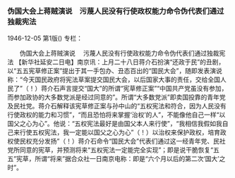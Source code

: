 ### 伪国大会上蒋贼演说　污蔑人民没有行使政权能力命令伪代表们通过独裁宪法

1946-12-05
第1版()
专栏：

　　伪国大会上蒋贼演说
  　污蔑人民没有行使政权能力命令伪代表们通过独裁宪法
    【新华社延安二日电】南京讯：上月二十八日蒋介石扮演“还政于民”的丑剧，以“五五宪草修正案”提出于其一手包办、丑态百出的“国民大会”，随即发表演说称：“今天国民政府将宪法草案提交国民大会，以后国家大事的责任，交给全国人民了”（！）蒋介石声言提交“国大”的所谓“宪草修正案”“中国共产党虽没有参加，而参加政协的大多数党派是经过同意的”。所谓“大多数党派”即卖国投靠的青年党及民社党。蒋介石解释该宪草修正案与孙中山的“五权宪法和符合，因为人民没有行使政权的能力和习惯”，“而且恐怕将来掌握‘治权’的人”，不能像他自己一样“以国父之心为心”。他说：“五权宪法最好是由国父本人来行使”，“我相信我假如我自己来行使五权宪法，我一定能以国父之心为心”（！）以治权来保护政权，培育政权使民权充分发扬”（！）蒋介石命令“国民大会”代表们通过这一经青年党、民社党所同意的宪草，并预测将来“五权宪法一定能完全实现”；即是说干脆恢复“五五”宪草，所谓“将来”据合众社一日南京电称：即是“六个月以后的第二次‘国大’之时”。
